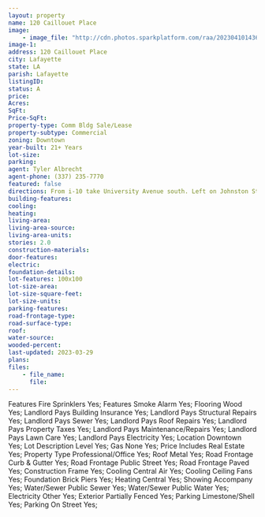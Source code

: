 ```yaml
---
layout: property
name: 120 Caillouet Place
image:
    - image_file: "http://cdn.photos.sparkplatform.com/raa/20230410143637321110000000.jpg"
image-1:
address: 120 Caillouet Place
city: Lafayette
state: LA
parish: Lafayette
listingID: 
status: A
price: 
Acres: 
SqFt: 
Price-SqFt: 
property-type: Comm Bldg Sale/Lease
property-subtype: Commercial
zoning: Downtown
year-built: 21+ Years
lot-size: 
parking: 
agent: Tyler Albrecht
agent-phone: (337) 235-7770
featured: false
directions: From i-10 take University Avenue south. Left on Johnston Street. Left on Jefferson. Left on Caillouet. First property on the right after the parking lot.
building-features: 
cooling: 
heating: 
living-area: 
living-area-source: 
living-area-units: 
stories: 2.0
construction-materials: 
door-features: 
electric: 
foundation-details: 
lot-features: 100x100
lot-size-area: 
lot-size-square-feet: 
lot-size-units: 
parking-features: 
road-frontage-type: 
road-surface-type: 
roof: 
water-source: 
wooded-percent: 
last-updated: 2023-03-29
plans: 
files:
    - file_name:
      file:
---
```

Features	Fire Sprinklers	Yes;
Features	Smoke Alarm	Yes;
Flooring	Wood	Yes;
Landlord Pays	Building Insurance	Yes;
Landlord Pays	Structural Repairs	Yes;
Landlord Pays	Sewer	Yes;
Landlord Pays	Roof Repairs	Yes;
Landlord Pays	Property Taxes	Yes;
Landlord Pays	Maintenance/Repairs	Yes;
Landlord Pays	Lawn Care	Yes;
Landlord Pays	Electricity	Yes;
Location	Downtown	Yes;
Lot Description	Level	Yes;
Gas	None	Yes;
Price Includes	Real Estate	Yes;
Property Type	Professional/Office	Yes;
Roof	Metal	Yes;
Road Frontage	Curb & Gutter	Yes;
Road Frontage	Public Street	Yes;
Road Frontage	Paved	Yes;
Construction	Frame	Yes;
Cooling	Central Air	Yes;
Cooling	Ceiling Fans	Yes;
Foundation	Brick Piers	Yes;
Heating	Central	Yes;
Showing	Accompany	Yes;
Water/Sewer	Public Sewer	Yes;
Water/Sewer	Public Water	Yes;
Electricity	Other	Yes;
Exterior	Partially Fenced	Yes;
Parking	Limestone/Shell	Yes;
Parking	On Street	Yes;

